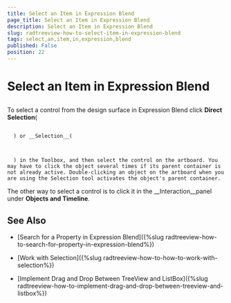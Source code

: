 ```yaml
---
title: Select an Item in Expression Blend
page_title: Select an Item in Expression Blend
description: Select an Item in Expression Blend
slug: radtreeview-how-to-select-item-in-expression-blend
tags: select,an,item,in,expression,blend
published: False
position: 22
---
```


# Select an Item in Expression Blend



## 

To select a control from the design surface in Expression Blend click __Direct Selection__(


         
      ) or __Selection__(


         
      ) in the Toolbox, and then select the control on the artboard. You may have to click the object several times if its parent container is not already active. Double-clicking an object on the artboard when you are using the Selection tool activates the object's parent container.

The other way to select a control is to click it in the __Interaction__panel under __Objects and Timeline__.

## See Also

 * [Search for a Property in Expression Blend]({%slug radtreeview-how-to-search-for-property-in-expression-blend%})

 * [Work with Selection]({%slug radtreeview-how-to-how-to-work-with-selection%})

 * [Implement Drag and Drop Between TreeView and ListBox]({%slug radtreeview-how-to-implement-drag-and-drop-between-treeview-and-listbox%})
